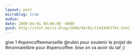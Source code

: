 ```yaml
---
layout: post
microblog: true
audio: 
date: 2009-04-01 00:00:00 -0000
guid: http://xtof.micro.blog/2009/04/01/t1429467741.html
---
```

give 1 #opencoffeemarseille @rubin pour soutenir le projet de #monnaielibre pour #opencoffee. bise on va avoir du taf ;)
